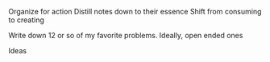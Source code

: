 
Organize for action
Distill notes down to their essence 
Shift from consuming to creating 

Write down 12 or so of my favorite problems. Ideally, open ended ones

Ideas


